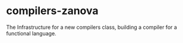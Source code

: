compilers-zanova
================

The Infrastructure for a new compilers class, building a compiler for a functional language.
